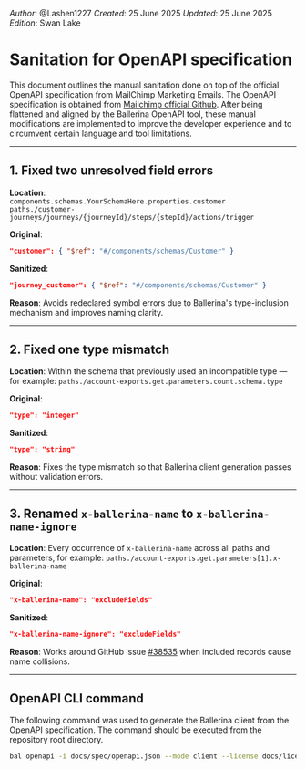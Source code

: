 _Author_: @Lashen1227 
_Created_: 25 June 2025 
_Updated_: 25 June 2025 
_Edition_: Swan Lake

# Sanitation for OpenAPI specification

This document outlines the manual sanitation done on top of the official OpenAPI specification from MailChimp Marketing Emails. 
The OpenAPI specification is obtained from [Mailchimp official Github](https://github.com/mailchimp/mailchimp-client-lib-codegen/blob/30f5482a24861d1f23ba06d94898d42bebf1f331/spec/marketing.json). 
After being flattened and aligned by the Ballerina OpenAPI tool, these manual modifications are implemented to improve the developer experience and to circumvent certain language and tool limitations.

---

## 1. Fixed two unresolved field errors

**Location**:  
`components.schemas.YourSchemaHere.properties.customer`  
`paths./customer-journeys/journeys/{journeyId}/steps/{stepId}/actions/trigger`

**Original**:
```json
"customer": { "$ref": "#/components/schemas/Customer" }
````

**Sanitized**:

```json
"journey_customer": { "$ref": "#/components/schemas/Customer" }
```

**Reason**:
Avoids redeclared symbol errors due to Ballerina's type-inclusion mechanism and improves naming clarity.

---

## 2. Fixed one type mismatch

**Location**:
Within the schema that previously used an incompatible type — for example:
`paths./account-exports.get.parameters.count.schema.type`

**Original**:

```json
"type": "integer"
```

**Sanitized**:

```json
"type": "string"
```

**Reason**:
Fixes the type mismatch so that Ballerina client generation passes without validation errors.

---

## 3. Renamed `x-ballerina-name` to `x-ballerina-name-ignore`

**Location**:
Every occurrence of `x-ballerina-name` across all paths and parameters, for example:
`paths./account-exports.get.parameters[1].x-ballerina-name`

**Original**:

```json
"x-ballerina-name": "excludeFields"
```

**Sanitized**:

```json
"x-ballerina-name-ignore": "excludeFields"
```

**Reason**:
Works around GitHub issue [#38535](https://github.com/ballerina-platform/ballerina-lang/issues/38535) when included records cause name collisions.

---

## OpenAPI CLI command

The following command was used to generate the Ballerina client from the OpenAPI specification. The command should be executed from the repository root directory.

```bash
bal openapi -i docs/spec/openapi.json --mode client --license docs/license.txt -o ballerina
```

